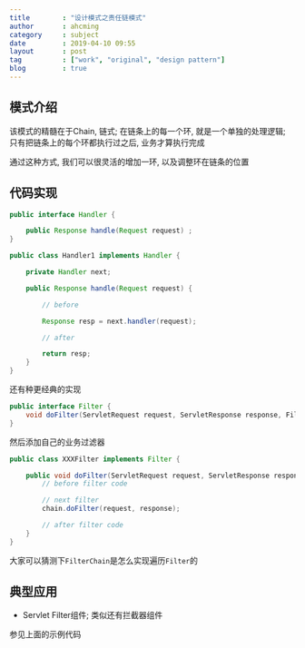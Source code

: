```yaml
---
title        : "设计模式之责任链模式"
author       : ahcming
category     : subject
date         : 2019-04-10 09:55
layout       : post
tag          : ["work", "original", "design pattern"]
blog         : true
---
```


## 模式介绍

该模式的精髓在于Chain, 链式; 在链条上的每一个环, 就是一个单独的处理逻辑; 只有把链条上的每个环都执行过之后, 业务才算执行完成

通过这种方式, 我们可以很灵活的增加一环, 以及调整环在链条的位置

## 代码实现

```java
public interface Handler {

    public Response handle(Request request) ;
}
```

```java
public class Handler1 implements Handler {

    private Handler next;

    public Response handle(Request request) {

        // before

        Response resp = next.handler(request);

        // after 

        return resp;
    }
}
```

还有种更经典的实现

```java
public interface Filter {
    void doFilter(ServletRequest request, ServletResponse response, FilterChain chain) throws IOException, ServletException;
}
```

然后添加自己的业务过滤器

```java
public class XXXFilter implements Filter {

    public void doFilter(ServletRequest request, ServletResponse response, FilterChain chain) throws IOException, ServletException {
        // before filter code

        // next filter
        chain.doFilter(request, response);

        // after filter code
    }
}
```

大家可以猜测下`FilterChain`是怎么实现遍历`Filter`的

## 典型应用

- Servlet Filter组件; 类似还有拦截器组件

参见上面的示例代码
